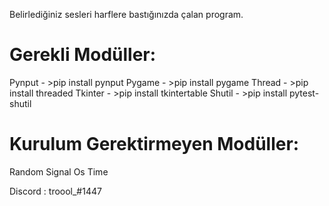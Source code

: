 Belirlediğiniz sesleri harflere bastığınızda çalan program.

# **Gerekli Modüller:**
Pynput - >pip install pynput
Pygame - >pip install pygame
Thread - >pip install threaded
Tkinter - >pip install tkintertable
Shutil - >pip install pytest-shutil

# **Kurulum Gerektirmeyen Modüller:**
Random
Signal
Os
Time


Discord : troool_#1447
